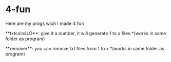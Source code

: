 # 4-fun
Here are my progs wich I made 4 fun
<p>**txtcsináLÓ**: give it a number, it will generate 1 to x files *(works in same folder as program)</p>
<p>**remover**: you can remove txt files from 1 to x *(works in same folder as program)</p>
